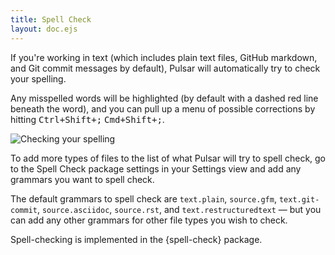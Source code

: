 ```yaml
---
title: Spell Check
layout: doc.ejs
---
```


If you're working in text (which includes plain text files, GitHub markdown, and Git commit messages by default), Pulsar will automatically try to check your spelling.

Any misspelled words will be highlighted (by default with a dashed red line beneath the word), and you can pull up a menu of possible corrections by hitting <kbd class="platform-linux platform-win">Ctrl+Shift+;</kbd> <kbd class="platform-mac">Cmd+Shift+;</kbd>.

![Checking your spelling](/img/atom/spellcheck.png)

To add more types of files to the list of what Pulsar will try to spell check, go to the Spell Check package settings in your Settings view and add any grammars you want to spell check.

The default grammars to spell check are `text.plain`, `source.gfm`, `text.git-commit`, `source.asciidoc`, `source.rst`, and `text.restructuredtext` — but you can add any other grammars for other file types you wish to check.

Spell-checking is implemented in the {spell-check} package.
